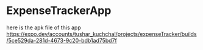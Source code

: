 # ExpenseTrackerApp
here is the apk file of this app
https://expo.dev/accounts/tushar_kuchchal/projects/expenseTracker/builds/5ce529da-281d-4673-9c20-bdb1ad75bd7f 
